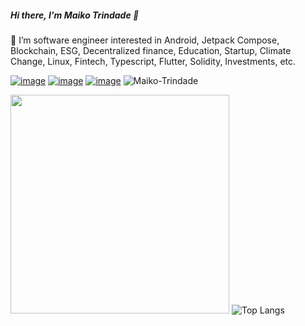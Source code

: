##### Hi there, I'm Maiko Trindade 👋

🔭 I’m software engineer interested in Android, Jetpack Compose, Blockchain, ESG, Decentralized finance, Education, Startup, Climate Change, Linux, Fintech, Typescript, Flutter, Solidity, Investments, etc.

<a href="https://www.linkedin.com/in/maikotrindade/">![image](https://img.shields.io/badge/LinkedIn-0077B5?style=for-the-badge&logo=linkedin&logoColor=white)</a>
<a href="https://twitter.com/maikotrindade">![image](https://img.shields.io/badge/Twitter-1DA1F2?style=for-the-badge&logo=twitter&logoColor=white)</a>
<a href="https://maikotrindade.github.io/">![image](https://img.shields.io/badge/website-383838?style=for-the-badge)</a>
<img src="https://komarev.com/ghpvc/?username=maikotrindade&label=Profile%20views&color=0e75b6&style=flat" alt="Maiko-Trindade" /> 


 <span> <a href="#"><img src="https://github-readme-stats.vercel.app/api?username=maikotrindade&show_icons=true&count_private=true&theme=dracula&hide=prs,issues,contribs" width="350"></a> </span>
<span>  ![Top Langs](https://github-readme-stats.vercel.app/api/top-langs/?username=maikotrindade&theme=dracula&hide=java,css,html,ruby,makefile,objective-c) </span>

